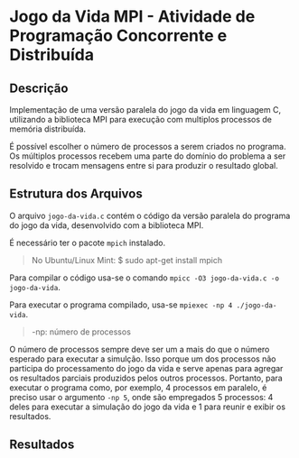 # Jogo da Vida MPI - Atividade de Programação Concorrente e Distribuída

## Descrição
Implementação de uma versão paralela do jogo da vida em linguagem C, utilizando a biblioteca MPI para execução com multiplos processos de memória distribuída.

É possível escolher o número de processos a serem criados no programa. Os múltiplos processos recebem uma parte do domínio do problema a ser resolvido e trocam mensagens entre si para produzir o resultado global.

## Estrutura dos Arquivos
O arquivo `jogo-da-vida.c` contém o código da versão paralela do programa do jogo da vida, desenvolvido com a biblioteca MPI.

É necessário ter o pacote `mpich` instalado.
> No Ubuntu/Linux Mint: $ sudo apt-get install mpich

Para compilar o código usa-se o comando `mpicc -O3 jogo-da-vida.c -o jogo-da-vida`.

Para executar o programa compilado, usa-se `mpiexec -np 4 ./jogo-da-vida`. 
> -np: número de processos

O número de processos sempre deve ser um a mais do que o número esperado para executar a simulção. Isso porque um dos processos não participa do processamento do jogo da vida e serve apenas para agregar os resultados parciais produzidos pelos outros processos. Portanto, para executar o programa como, por exemplo, 4 processos em paralelo, é preciso usar o argumento `-np 5`, onde são empregados 5 processos: 4 deles para executar a simulação do jogo da vida e 1 para reunir e exibir os resultados.

## Resultados

